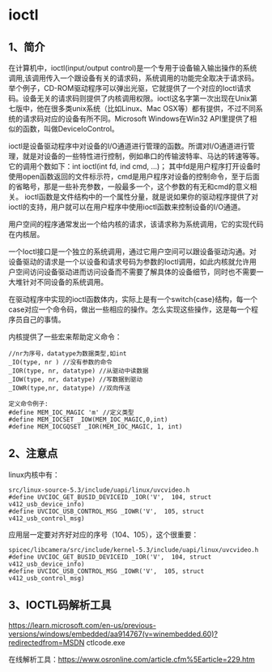 # ioctl

## 1、简介
在计算机中，ioctl(input/output control)是一个专用于设备输入输出操作的系统调用,该调用传入一个跟设备有关的请求码，系统调用的功能完全取决于请求码。举个例子，CD-ROM驱动程序可以弹出光驱，它就提供了一个对应的Ioctl请求码。设备无关的请求码则提供了内核调用权限。ioctl这名字第一次出现在Unix第七版中，他在很多类unix系统（比如Linux、Mac OSX等）都有提供，不过不同系统的请求码对应的设备有所不同。Microsoft Windows在Win32 API里提供了相似的函数，叫做DeviceIoControl。

ioctl是设备驱动程序中对设备的I/O通道进行管理的函数。所谓对I/O通道进行管理，就是对设备的一些特性进行控制，例如串口的传输波特率、马达的转速等等。它的调用个数如下：int ioctl(int fd, ind cmd, …)；
其中fd是用户程序打开设备时使用open函数返回的文件标示符，cmd是用户程序对设备的控制命令，至于后面的省略号，那是一些补充参数，一般最多一个，这个参数的有无和cmd的意义相关。
ioctl函数是文件结构中的一个属性分量，就是说如果你的驱动程序提供了对ioctl的支持，用户就可以在用户程序中使用ioctl函数来控制设备的I/O通道。

用户空间的程序通常发出一个给内核的请求，该请求称为系统调用，它的实现代码在内核层。

一个Ioctl接口是一个独立的系统调用，通过它用户空间可以跟设备驱动沟通。对设备驱动的请求是一个以设备和请求号码为参数的Ioctl调用，如此内核就允许用户空间访问设备驱动进而访问设备而不需要了解具体的设备细节，同时也不需要一大堆针对不同设备的系统调用。

在驱动程序中实现的ioctl函数体内，实际上是有一个switch{case}结构，每一个case对应一个命令码，做出一些相应的操作。怎么实现这些操作，这是每一个程序员自己的事情。

内核提供了一些宏来帮助定义命令：
```
//nr为序号，datatype为数据类型,如int
_IO(type, nr ) //没有参数的命令
_IOR(type, nr, datatype) //从驱动中读数据
_IOW(type, nr, datatype) //写数据到驱动
_IOWR(type,nr, datatype) //双向传送

定义命令例子:
#define MEM_IOC_MAGIC 'm' //定义类型
#define MEM_IOCSET _IOW(MEM_IOC_MAGIC,0,int)
#define MEM_IOCGQSET _IOR(MEM_IOC_MAGIC, 1, int)
```

## 2、注意点
linux内核中有：
```
src/linux-source-5.3/include/uapi/linux/uvcvideo.h
#define UVCIOC_GET_BUSID_DEVICEID _IOR('V',  104, struct v412_usb_device_info)
#define UVCIOC_USB_CONTROL_MSG _IOWR('V',  105, struct v412_usb_control_msg)
```

应用层一定要对齐好对应的序号（104、105），这个很重要：
```
spicec/libcamera/src/include/kernel-5.3/include/uapi/linux/uvcvideo.h
#define UVCIOC_GET_BUSID_DEVICEID _IOR('V',  104, struct v412_usb_device_info)
#define UVCIOC_USB_CONTROL_MSG _IOWR('V',  105, struct v412_usb_control_msg)
```

## 3、IOCTL码解析工具
https://learn.microsoft.com/en-us/previous-versions/windows/embedded/aa914767(v=winembedded.60)?redirectedfrom=MSDN
ctlcode.exe 

在线解析工具：https://www.osronline.com/article.cfm%5Earticle=229.htm

